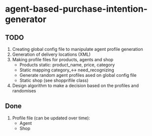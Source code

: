 # agent-based-purchase-intention-generator

## TODO
1. Creating global config file to manipulate agent profile generation
2. Generation of delivery locations (XML)
3. Making profile files for products, agents and shop
    - Products static: product_name, price, category
    - Static mapping category_<-> need_recognizing
    - Generate random agent profiles ased on global config file
    - Static shop (see shopprifile class)
4. Design algorithm to make a decision based on the profiles and randomises

## Done
1. Profile file (can be updated over time):
    - Agent
    - Shop